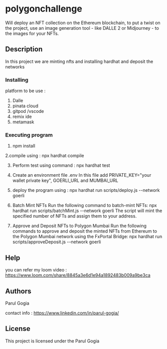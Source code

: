 # polygonchallenge

Will deploy an NFT collection on the Ethereum blockchain, to put a twist on the project, use an image generation tool - like DALLE 2 or Midjourney - to the images for your NFTs.

## Description

In this project we are minting nfts and installing hardhat and deposit the networks

### Installing

platform to be use : 
1. Dalle
2. pinata cloud
3. gitpod /vscode
4. remix ide
5. metamask


### Executing program
1. npm install
   
2.compile using :
 npx hardhat compile
 
3. Perform test using command : npx hardhat test

4.  Create an environment file .env
   In this file add PRIVATE_KEY="your wallet private key", GOERLI_URL and MUMBAI_URL
   
5. deploy the program using :
   npx hardhat run scripts/deploy.js --network goerli 

6. Batch Mint NFTs
Run the following command to batch-mint NFTs: npx hardhat run scripts/batchMint.js --network goerli
The script will mint the specified number of NFTs and assign them to your address.

8. Approve and Deposit NFTs to Polygon Mumbai
Run the following commands to approve and deposit the minted NFTs from Ethereum to the Polygon Mumbai network using the FxPortal Bridge:
npx hardhat run scripts/approveDeposit.js --network goerli


## Help
you can refer my loom video :
https://www.loom.com/share/8845a3e6d1e94a1892483b009a9be3ca


## Authors

 Parul Gogia
 
 contact info : https://www.linkedin.com/in/parul-gogia/



## License

This project is licensed under the Parul Gogia


